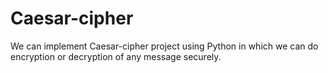 # Caesar-cipher
We can implement Caesar-cipher project using Python in which we can do encryption or decryption of any message securely.
